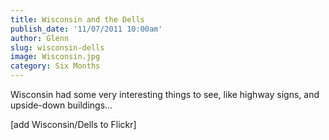 ```yaml
---
title: Wisconsin and the Dells
publish_date: '11/07/2011 10:00am'
author: Glenn
slug: wisconsin-dells
image: Wisconsin.jpg
category: Six Months
---
```

Wisconsin had some very interesting things to see, like highway signs, and upside-down buildings...

[add Wisconsin/Dells to Flickr]